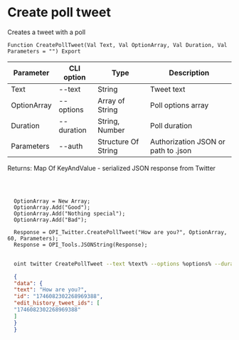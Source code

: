 ﻿---
sidebar_position: 5
---

# Create poll tweet
 Creates a tweet with a poll



`Function CreatePollTweet(Val Text, Val OptionArray, Val Duration, Val Parameters = "") Export`

  | Parameter | CLI option | Type | Description |
  |-|-|-|-|
  | Text | --text | String | Tweet text |
  | OptionArray | --options | Array of String | Poll options array |
  | Duration | --duration | String, Number | Poll duration |
  | Parameters | --auth | Structure Of String | Authorization JSON or path to .json |

  
  Returns:  Map Of KeyAndValue - serialized JSON response from Twitter

<br/>




```bsl title="Code example"
  
  OptionArray = New Array;
  OptionArray.Add("Good");
  OptionArray.Add("Nothing special");
  OptionArray.Add("Bad");
  
  Response = OPI_Twitter.CreatePollTweet("How are you?", OptionArray, 60, Parameters);
  Response = OPI_Tools.JSONString(Response);
```



```sh title="CLI command example"
    
  oint twitter CreatePollTweet --text %text% --options %options% --duration %duration% --auth %auth%

```

```json title="Result"
  {
  "data": {
  "text": "How are you?",
  "id": "1746082302268969388",
  "edit_history_tweet_ids": [
  "1746082302268969388"
  ]
  }
  }

```
